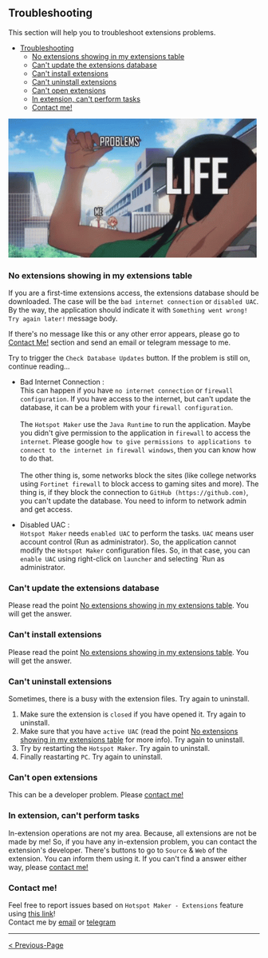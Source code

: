 ## Troubleshooting

This section will help you to troubleshoot extensions problems.
- [Troubleshooting](#troubleshooting)
  - [No extensions showing in my extensions table](#no-extensions-showing-in-my-extensions-table)
  - [Can't update the extensions database](#cant-update-the-extensions-database)
  - [Can't install extensions](#cant-install-extensions)
  - [Can't uninstall extensions](#cant-uninstall-extensions)
  - [Can't open extensions](#cant-open-extensions)
  - [In extension, can't perform tasks](#in-extension-cant-perform-tasks)
  - [Contact me!](#contact-me)

![Troubleshooting](../Media/troubleshooting.gif)

### No extensions showing in my extensions table

If you are a first-time extensions access, the extensions database should be downloaded. The case will be the `bad internet connection` or `disabled UAC`. By the way, the application should indicate it with `Something went wrong! Try again later!` message body.

If there's no message like this or any other error appears, please go to [Contact Me!](#contact-me) section and send an email or telegram message to me.

Try to trigger the `Check Database Updates` button. If the problem is still on, continue reading...

- Bad Internet Connection :\
This can happen if you have `no internet connection` or `firewall configuration`. If you have access to the internet, but can't update the database, it can be a problem with your `firewall configuration`.\
\
The `Hotspot Maker` use the `Java Runtime` to run the application. Maybe you didn't give permission to the application in `firewall` to access the `internet`. Please google `how to give permissions to applications to connect to the internet in firewall windows`, then you can know how to do that.\
\
The other thing is, some networks block the sites (like college networks using `Fortinet firewall` to block access to gaming sites and more). The thing is, if they block the connection to `GitHub (https://github.com)`, you can't update the database. You need to inform to network admin and get access.

- Disabled UAC :\
`Hotspot Maker` needs `enabled UAC` to perform the tasks. `UAC` means user account control (Run as administrator). So, the application cannot modify the `Hotspot Maker` configuration files. So, in that case, you can `enable UAC` using right-click on `launcher` and selecting `Run as administrator.

### Can't update the extensions database

Please read the point [No extensions showing in my extensions table](#no-extensions-showing-in-my-extensions-table). You will get the answer.

### Can't install extensions

Please read the point [No extensions showing in my extensions table](#no-extensions-showing-in-my-extensions-table). You will get the answer.

### Can't uninstall extensions

Sometimes, there is a busy with the extension files. Try again to uninstall.
1. Make sure the extension is `closed` if you have opened it. Try again to uninstall.
2. Make sure that you have `active UAC` (read the point [No extensions showing in my extensions table](#no-extensions-showing-in-my-extensions-table) for more info). Try again to uninstall.
3. Try by restarting the `Hotspot Maker`. Try again to uninstall.
4. Finally reastarting `PC`. Try again to uninstall.

### Can't open extensions

This can be a developer problem. Please [contact me!](#contact-me)

### In extension, can't perform tasks

In-extension operations are not my area. Because, all extensions are not be made by me! So, if you have any in-extension problem, you can contact the extension's developer. There's buttons to go to `Source` & `Web` of the extension. You can inform them using it. If you can't find a answer either way, please [contact me!](#contact-me)

### Contact me!

Feel free to report issues based on `Hotspot Maker - Extensions` feature using [this link](https://github.com/NaveenB2004/HotspotMaker/issues)!\
Contact me by [email](mailto:naveennbalasooriya2004@gmail.com "naveennbalasooriya2004@gmail.com") or [telegram](https://t.me/NaveenB2004 "@NaveenB2004")

***

[< Previous-Page](02.%20Update%20Extensions%20Database.md)